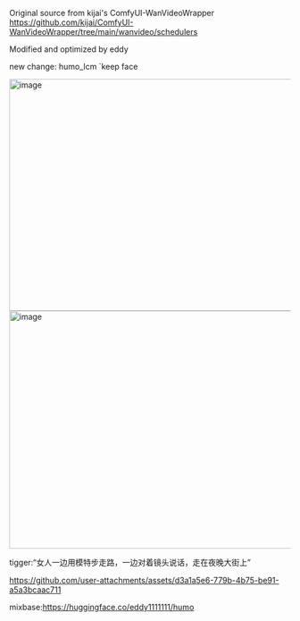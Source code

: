 Original source from kijai's ComfyUI-WanVideoWrapper
https://github.com/kijai/ComfyUI-WanVideoWrapper/tree/main/wanvideo/schedulers

Modified and optimized by eddy

new change: humo_lcm `keep face

<img width="852" height="415" alt="image" src="https://github.com/user-attachments/assets/4125f046-0041-4769-aaaf-5c2ad9478126" />

<img width="849" height="426" alt="image" src="https://github.com/user-attachments/assets/70d3f33c-6cd8-42d5-ac17-f1bf19d12604" />

tigger:“女人一边用模特步走路，一边对着镜头说话，走在夜晚大街上”



https://github.com/user-attachments/assets/d3a1a5e6-779b-4b75-be91-a5a3bcaac711


mixbase:https://huggingface.co/eddy1111111/humo
